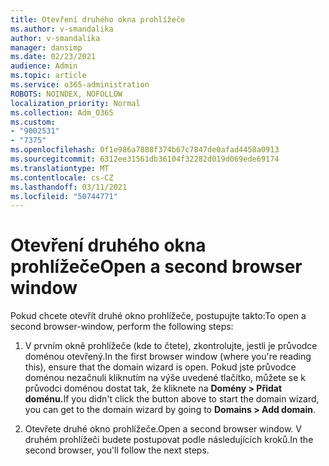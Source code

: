 ```yaml
---
title: Otevření druhého okna prohlížeče
ms.author: v-smandalika
author: v-smandalika
manager: dansimp
ms.date: 02/23/2021
audience: Admin
ms.topic: article
ms.service: o365-administration
ROBOTS: NOINDEX, NOFOLLOW
localization_priority: Normal
ms.collection: Adm_O365
ms.custom:
- "9002531"
- "7375"
ms.openlocfilehash: 0f1e986a7888f374b67c7847de0afad4458a0913
ms.sourcegitcommit: 6312ee31561db36104f32282d019d069ede69174
ms.translationtype: MT
ms.contentlocale: cs-CZ
ms.lasthandoff: 03/11/2021
ms.locfileid: "50744771"
---
```

# <a name="open-a-second-browser-window"></a><span data-ttu-id="8743e-102">Otevření druhého okna prohlížeče</span><span class="sxs-lookup"><span data-stu-id="8743e-102">Open a second browser window</span></span>

<span data-ttu-id="8743e-103">Pokud chcete otevřít druhé okno prohlížeče, postupujte takto:</span><span class="sxs-lookup"><span data-stu-id="8743e-103">To open a second browser-window, perform the following steps:</span></span>

1. <span data-ttu-id="8743e-104">V prvním okně prohlížeče (kde to čtete), zkontrolujte, jestli je průvodce doménou otevřený.</span><span class="sxs-lookup"><span data-stu-id="8743e-104">In the first browser window (where you're reading this), ensure that the domain wizard is open.</span></span> <span data-ttu-id="8743e-105">Pokud jste průvodce doménou nezačnuli kliknutím na výše uvedené tlačítko, můžete se k průvodci doménou dostat tak, že kliknete na **Domény > Přidat doménu.**</span><span class="sxs-lookup"><span data-stu-id="8743e-105">If you didn't click the button above to start the domain wizard, you can get to the domain wizard by going to **Domains > Add domain**.</span></span>

2. <span data-ttu-id="8743e-106">Otevřete druhé okno prohlížeče.</span><span class="sxs-lookup"><span data-stu-id="8743e-106">Open a second browser window.</span></span> <span data-ttu-id="8743e-107">V druhém prohlížeči budete postupovat podle následujících kroků.</span><span class="sxs-lookup"><span data-stu-id="8743e-107">In the second browser, you'll follow the next steps.</span></span>
